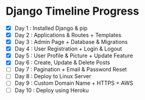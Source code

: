 # Django Timeline Progress

- [x] Day 1  : Installed Django & pip 
- [x] Day 2  : Applications & Routes + Templates
- [x] Day 3  : Admin Page + Database & Migrations
- [x] Day 4  : User Registration + Login & Logout
- [x] Day 5  : User Profile & Picture + Update Feature
- [x] Day 6  : Create, Update & Delete Posts
- [ ] Day 7  : Pagination + Email & Password Reset
- [ ] Day 8  : Deploy to Linux Server
- [ ] Day 9  : Custom Domain Name + HTTPS + AWS
- [ ] Day 10 : Deploy using Heroku
